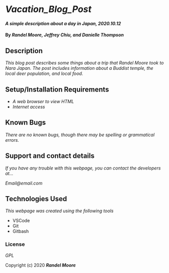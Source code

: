 # _Vacation_Blog_Post_

#### _A simple description about a day in Japan, 2020.10.12_

#### By _**Randel Moore, Jeffrey Chiu, and Danielle Thompson**_

## Description

_This blog post describes some things about a trip that Randel Moore took to Nara Japan.  The post includes information about a Buddist temple, the local deer population, and local food._

## Setup/Installation Requirements

* _A web browser to view HTML_
* _Internet access_

## Known Bugs

_There are no known bugs, though there may be spelling or grammatical errors._

## Support and contact details

_If you have any trouble with this webpage, you can contact the developers at..._

_Email@email.com_

## Technologies Used

_This webpage was created using the following tools_

* VSCode
* Git
* Gitbash

### License

*GPL*

Copyright (c) 2020 **_Randel Moore_**